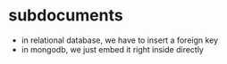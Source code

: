 # subdocuments

- in relational database, we have to insert a foreign key
- in mongodb, we just embed it right inside directly
